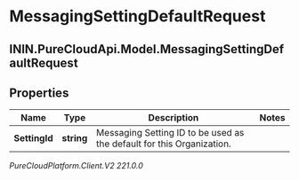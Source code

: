 # MessagingSettingDefaultRequest

## ININ.PureCloudApi.Model.MessagingSettingDefaultRequest

## Properties

|Name | Type | Description | Notes|
|------------ | ------------- | ------------- | -------------|
| **SettingId** | **string** | Messaging Setting ID to be used as the default for this Organization. | |



_PureCloudPlatform.Client.V2 221.0.0_
